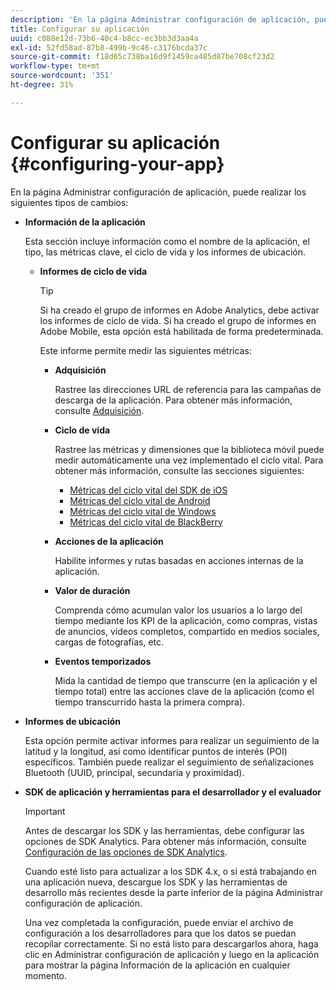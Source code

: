 ```yaml
---
description: 'En la página Administrar configuración de aplicación, puede realizar los siguientes tipos de cambios '
title: Configurar su aplicación
uuid: c088e12d-73b6-40c4-b8cc-ec3bb3d3aa4a
exl-id: 52fd58ad-87b8-499b-9c46-c3176bcda37c
source-git-commit: f18d65c738ba16d9f1459ca485d87be708cf23d2
workflow-type: tm+mt
source-wordcount: '351'
ht-degree: 31%

---
```


# Configurar su aplicación {#configuring-your-app}

En la página Administrar configuración de aplicación, puede realizar los siguientes tipos de cambios:

* **Información de la aplicación**

   Esta sección incluye información como el nombre de la aplicación, el tipo, las métricas clave, el ciclo de vida y los informes de ubicación.

   * **Informes de ciclo de vida**

      >[!TIP]
      >
      >Si ha creado el grupo de informes en Adobe Analytics, debe activar los informes de ciclo de vida. Si ha creado el grupo de informes en Adobe Mobile, esta opción está habilitada de forma predeterminada.

      Este informe permite medir las siguientes métricas:

      * **Adquisición**

         Rastree las direcciones URL de referencia para las campañas de descarga de la aplicación. Para obtener más información, consulte [Adquisición](/help/using/acquisition-main/acquisition-main.md).

      * **Ciclo de vida**

         Rastree las métricas y dimensiones que la biblioteca móvil puede medir automáticamente una vez implementado el ciclo vital. Para obtener más información, consulte las secciones siguientes:

         * [Métricas del ciclo vital del SDK de iOS](/help/ios/metrics.md)
         * [Métricas del ciclo vital de Android](/help/android/metrics.md)
         * [Métricas del ciclo vital de Windows](/help/universal-windows/metrics.md)
         * [Métricas del ciclo vital de BlackBerry](/help/blackberry/metrics.md)
      * **Acciones de la aplicación**

         Habilite informes y rutas basadas en acciones internas de la aplicación.

      * **Valor de duración**

         Comprenda cómo acumulan valor los usuarios a lo largo del tiempo mediante los KPI de la aplicación, como compras, vistas de anuncios, vídeos completos, compartido en medios sociales, cargas de fotografías, etc.

      * **Eventos temporizados**

         Mida la cantidad de tiempo que transcurre (en la aplicación y el tiempo total) entre las acciones clave de la aplicación (como el tiempo transcurrido hasta la primera compra).


* **Informes de ubicación**

   Esta opción permite activar informes para realizar un seguimiento de la latitud y la longitud, así como identificar puntos de interés (POI) específicos. También puede realizar el seguimiento de señalizaciones Bluetooth (UUID, principal, secundaria y proximidad).

* **SDK de aplicación y herramientas para el desarrollador y el evaluador**

   >[!IMPORTANT]
   >
   >Antes de descargar los SDK y las herramientas, debe configurar las opciones de SDK Analytics. Para obtener más información, consulte [Configuración de las opciones de SDK Analytics](/help/using/c-manage-app-settings/c-mob-confg-app/t-config-analytics/t-config-analytics.md).

   Cuando esté listo para actualizar a los SDK 4.x, o si está trabajando en una aplicación nueva, descargue los SDK y las herramientas de desarrollo más recientes desde la parte inferior de la página Administrar configuración de aplicación.

   Una vez completada la configuración, puede enviar el archivo de configuración a los desarrolladores para que los datos se puedan recopilar correctamente. Si no está listo para descargarlos ahora, haga clic en Administrar configuración de aplicación y luego en la aplicación para mostrar la página Información de la aplicación en cualquier momento.
